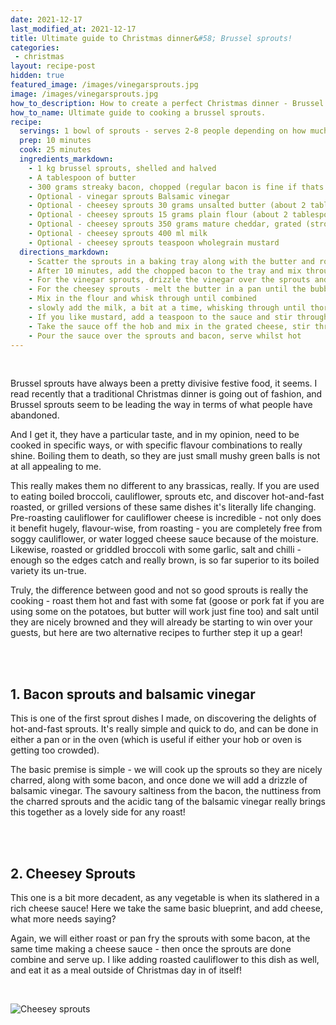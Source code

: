 ```yaml
---
date: 2021-12-17
last_modified_at: 2021-12-17
title: Ultimate guide to Christmas dinner&#58; Brussel sprouts!
categories:
 - christmas
layout: recipe-post
hidden: true
featured_image: /images/vinegarsprouts.jpg
image: /images/vinegarsprouts.jpg
how_to_description: How to create a perfect Christmas dinner - Brussel sprouts!
how_to_name: Ultimate guide to cooking a brussel sprouts.
recipe:
  servings: 1 bowl of sprouts - serves 2-8 people depending on how much people eat!
  prep: 10 minutes
  cook: 25 minutes
  ingredients_markdown:
    - 1 kg brussel sprouts, shelled and halved
    - A tablespoon of butter
    - 300 grams streaky bacon, chopped (regular bacon is fine if thats what you have)
    - Optional - vinegar sprouts Balsamic vinegar
    - Optional - cheesey sprouts 30 grams unsalted butter (about 2 tablespoons)
    - Optional - cheesey sprouts 15 grams plain flour (about 2 tablespoons)
    - Optional - cheesey sprouts 350 grams mature cheddar, grated (stronger the better if you ask me!)
    - Optional - cheesey sprouts 400 ml milk
    - Optional - cheesey sprouts teaspoon wholegrain mustard
  directions_markdown:
    - Scatter the sprouts in a baking tray along with the butter and roast at 200C in a pre-heated oven for about 25 minutes. The sprouts should be nicely browned
    - After 10 minutes, add the chopped bacon to the tray and mix through, continue to roast for the remaining time
    - For the vinegar sprouts, drizzle the vinegar over the sprouts and mix through, serve whilst hot.
    - For the cheesey sprouts - melt the butter in a pan until the bubbling subsides (don't worry if the butter solids brown a little, this will go well with the sprouts)
    - Mix in the flour and whisk through until combined
    - slowly add the milk, a bit at a time, whisking through until thoroughly combined and smooth each time
    - If you like mustard, add a teaspoon to the sauce and stir through, if you don't still add maybe 1/4 of a teaspoon - it won't be mustard-y but will add a nice flavour to the cheese sauce
    - Take the sauce off the hob and mix in the grated cheese, stir through until smooth
    - Pour the sauce over the sprouts and bacon, serve whilst hot
---
```

<br>

Brussel sprouts have always been a pretty divisive festive food, it seems. I read recently that a traditional Christmas dinner is going out of fashion, and Brussel sprouts seem to be leading the way in terms of what people have abandoned.

And I get it, they have a particular taste, and in my opinion, need to be cooked in specific ways, or with specific flavour combinations to really shine. Boiling them to death, so they are just small mushy green balls is not at all appealing to me.

This really makes them no different to any brassicas, really. If you are used to eating boiled broccoli, cauliflower, sprouts etc, and discover hot-and-fast roasted, or grilled versions of these same dishes it's literally life changing. Pre-roasting cauliflower for cauliflower cheese is incredible - not only does it benefit hugely, flavour-wise, from roasting - you are completely free from soggy cauliflower, or water logged cheese sauce because of the moisture. Likewise, roasted or griddled broccoli with some garlic, salt and chilli - enough so the edges catch and really brown, is so far superior to its boiled variety its un-true.

Truly, the difference between good and not so good sprouts is really the cooking - roast them hot and fast with some fat (goose or pork fat if you are using some on the potatoes, but butter will work just fine too) and salt until they are nicely browned and they will already be starting to win over your guests, but here are two alternative recipes to further step it up a gear!

<br>
<br>

## 1. Bacon sprouts and balsamic vinegar
This is one of the first sprout dishes I made, on discovering the delights of hot-and-fast sprouts. It's really simple and quick to do, and can be done in either a pan or in the oven (which is useful if either your hob or oven is getting too crowded).

The basic premise is simple - we will cook up the sprouts so they are nicely charred, along with some bacon, and once done we will add a drizzle of balsamic vinegar. The savoury saltiness from the bacon, the nuttiness from the charred sprouts and the acidic tang of the balsamic vinegar really brings this together as a lovely side for any roast!

<br>
<br>

## 2. Cheesey Sprouts
This one is a bit more decadent, as any vegetable is when its slathered in a rich cheese sauce! Here we take the same basic blueprint, and add cheese, what more needs saying?

Again, we will either roast or pan fry the sprouts with some bacon, at the same time making a cheese sauce - then once the sprouts are done combine and serve up. I like adding roasted cauliflower to this dish as well, and eat it as a meal outside of Christmas day in of itself!


<br>

![Cheesey sprouts]({{site.baseurl}}/images/cheeseysprouts.jpg)

<br>
<br>
